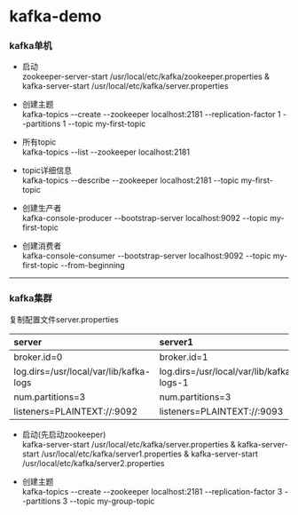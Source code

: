 # kafka-demo

### kafka单机

* 启动  
zookeeper-server-start /usr/local/etc/kafka/zookeeper.properties & kafka-server-start /usr/local/etc/kafka/server.properties

* 创建主题  
kafka-topics --create --zookeeper localhost:2181 --replication-factor 1 --partitions 1 --topic my-first-topic

* 所有topic  
kafka-topics --list --zookeeper localhost:2181

* topic详细信息  
kafka-topics --describe --zookeeper localhost:2181 --topic my-first-topic

* 创建生产者  
kafka-console-producer --bootstrap-server localhost:9092 --topic my-first-topic

* 创建消费者  
kafka-console-consumer --bootstrap-server localhost:9092 --topic my-first-topic --from-beginning

----



### kafka集群
复制配置文件server.properties  

|server|server1|server2|
|:----|:----|:----|
|broker.id=0|broker.id=1|broker.id=2|
|log.dirs=/usr/local/var/lib/kafka-logs|log.dirs=/usr/local/var/lib/kafka-logs-1|log.dirs=/usr/local/var/lib/kafka-logs-2|
|num.partitions=3|num.partitions=3|num.partitions=3|
|listeners=PLAINTEXT://:9092|listeners=PLAINTEXT://:9093|listeners=PLAINTEXT://:9094|

* 启动(先启动zookeeper)  
kafka-server-start /usr/local/etc/kafka/server.properties & kafka-server-start /usr/local/etc/kafka/server1.properties & kafka-server-start /usr/local/etc/kafka/server2.properties

* 创建主题  
kafka-topics --create --zookeeper localhost:2181 --replication-factor 3 --partitions 3 --topic my-group-topic


